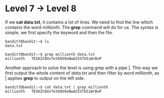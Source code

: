 # Level 7 -> Level 8

If we **cat data.txt**, it contains a lot of lines. We need to find the line which contains the word *millionth*. The **grep** command will do for us.
The syntax is simple, we first specify the keyword and then the file.

```console
bandit7@bandit:~$ ls
data.txt
```

```console
bandit7@bandit:~$ grep millionth data.txt
millionth	TESKZC0XvTetK0S9xNwm25STk5iWrBvP
```

Another approach to solve the level is using grep with a pipe |. This way we first output the whole content of *data.txt* and then filter by word *millionth*, as |
applies **grep** to output on the left side.

```console
bandit7@bandit:~$ cat data.txt | grep millionth
millionth	TESKZC0XvTetK0S9xNwm25STk5iWrBvP
```
